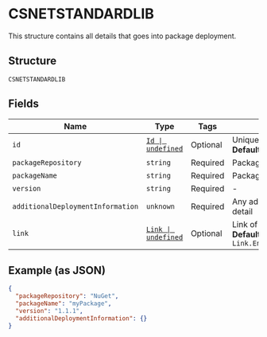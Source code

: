 
# CSNETSTANDARDLIB

This structure contains all details that goes into package deployment.

## Structure

`CSNETSTANDARDLIB`

## Fields

| Name | Type | Tags | Description |
|  --- | --- | --- | --- |
| `id` | [`Id \| undefined`](/doc/models/id.md) | Optional | Unique package identifier<br>**Default**: `Id.Enum5dcd2b5893c3e31a206f30c4` |
| `packageRepository` | `string` | Required | Package Repository as per platform |
| `packageName` | `string` | Required | Package Name |
| `version` | `string` | Required | - |
| `additionalDeploymentInformation` | `unknown` | Required | Any additional platform specific deployment detail |
| `link` | [`Link \| undefined`](/doc/models/link.md) | Optional | Link of deployed package<br>**Default**: `Link.EnumHttpswwwnugetorgpackagesmyPackage111` |

## Example (as JSON)

```json
{
  "packageRepository": "NuGet",
  "packageName": "myPackage",
  "version": "1.1.1",
  "additionalDeploymentInformation": {}
}
```

